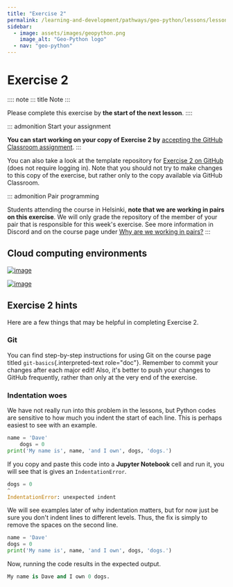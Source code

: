 ```yaml
---
title: "Exercise 2"
permalink: /learning-and-development/pathways/geo-python/lessons/lesson-esson-2/exercise-2/
sidebar:
  - image: assets/images/geopython.png
    image_alt: "Geo-Python logo"
  - nav: "geo-python"
---
```



# Exercise 2

:::: note
::: title
Note
:::

Please complete this exercise by **the start of the next lesson**.
::::

::: admonition
Start your assignment

**You can start working on your copy of Exercise 2 by** [accepting the
GitHub Classroom assignment](https://classroom.github.com/a/28BOgWGg).
:::

You can also take a look at the template repository for [Exercise 2 on
GitHub](https://github.com/Geo-Python-2023/Exercise-2) (does not require
logging in). Note that you should not try to make changes to this copy
of the exercise, but rather only to the copy available via GitHub
Classroom.

::: admonition
Pair programming

Students attending the course in Helsinki, **note that we are working in
pairs on this exercise**. We will only grade the repository of the
member of your pair that is responsible for this week\'s exercise. See
more information in Discord and on the course page under [Why are we
working in
pairs?](https://geo-python-site.readthedocs.io/en/latest/lessons/L2/why-pairs.html)
:::

## Cloud computing environments

[![image](https://img.shields.io/badge/launch-binder-red.svg)](https://mybinder.org/v2/gh/Geo-Python-2023/Binder/main?urlpath=lab)

[![image](https://img.shields.io/badge/launch-CSC%20notebook-blue.svg)](https://notebooks.csc.fi/)

## Exercise 2 hints

Here are a few things that may be helpful in completing Exercise 2.

### Git

You can find step-by-step instructions for using Git on the course page
titled `git-basics`{.interpreted-text role="doc"}. Remember to commit
your changes after each major edit! Also, it\'s better to push your
changes to GitHub frequently, rather than only at the very end of the
exercise.

### Indentation woes

We have not really run into this problem in the lessons, but Python
codes are sensitive to how much you indent the start of each line. This
is perhaps easiest to see with an example.

``` python
name = 'Dave'
    dogs = 0
print('My name is', name, 'and I own', dogs, 'dogs.')
```

If you copy and paste this code into a **Jupyter Notebook** cell and run
it, you will see that is gives an `IndentationError`.

``` python
dogs = 0
^
IndentationError: unexpected indent
```

We will see examples later of why indentation matters, but for now just
be sure you don\'t indent lines to different levels. Thus, the fix is
simply to remove the spaces on the second line.

``` python
name = 'Dave'
dogs = 0
print('My name is', name, 'and I own', dogs, 'dogs.')
```

Now, running the code results in the expected output.

``` python
My name is Dave and I own 0 dogs.
```

